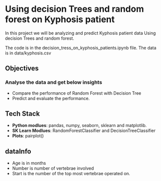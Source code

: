 # Using decision Trees and random forest on Kyphosis patient


In this project we will be analyzing and predict Kyphosis patient data Using decision Trees and random forest.

The code is in the decision_tress_on_kyphosis_patients.ipynb file.
The data is in data/kyphosis.csv

## Objectives
### Analyse the data and get below insights
- Compare the performance of Random Forest with Decision Tree
- Predict and evaluate the performance.


## Tech Stack
- **Python modlues**: pandas, numpy, seaborn, sklearn and matplotlib.
- **SK Learn Modlues**: RandomForestClassifier and DecisionTreeClassifier
- **Plots**: pairplot()

## dataInfo
* Age is in months
* Number is number of vertebrae involved
* Start is the number of the top most vertebrae operated on.